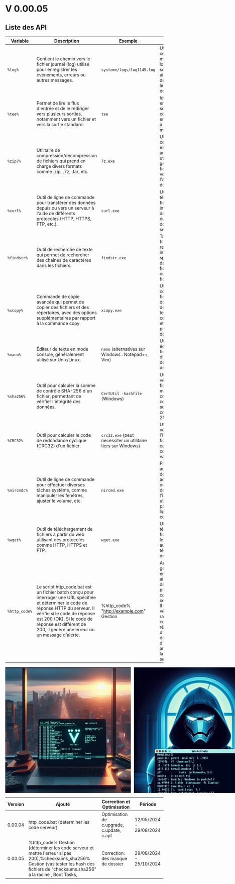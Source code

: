 <h1>V 0.00.05</h1>

<h2>Liste des API</h2>

| **Variable** | **Description**                                                                                             | **Exemple**                           | **Utilisation**                                                                                                      |
|--------------|-------------------------------------------------------------------------------------------------------------|---------------------------------------|----------------------------------------------------------------------------------------------------------------------|
| `%log%`      | Contient le chemin vers le fichier journal (log) utilisé pour enregistrer les événements, erreurs ou autres messages. | `systeme/logs/log1145.log`            | Utilisé pour centraliser les messages de log dans un script, facilitant ainsi la gestion des journaux et le diagnostic des problèmes. |
| `%tee%`      | Permet de lire le flux d'entrée et de le rediriger vers plusieurs sorties, notamment vers un fichier et vers la sortie standard. | `tee`                                 | Idéal pour enregistrer la sortie d'une commande tout en la montrant à l'écran en même temps.                       |
| `%zip7%`     | Utilitaire de compression/décompression de fichiers qui prend en charge divers formats comme .zip, .7z, .tar, etc. | `7z.exe`                              | Utilisé pour compresser ou extraire des archives. Très utile pour la gestion de fichiers volumineux ou l'archivage de données. |
| `%curl%`     | Outil de ligne de commande pour transférer des données depuis ou vers un serveur à l'aide de différents protocoles (HTTP, HTTPS, FTP, etc.). | `curl.exe`                            | Utilisé pour télécharger des fichiers, interagir avec des APIs web, ou envoyer des données à un serveur.            |
| `%findstr%`  | Outil de recherche de texte qui permet de rechercher des chaînes de caractères dans les fichiers.        | `findstr.exe`                         | Très utile pour filtrer et rechercher des informations spécifiques dans des fichiers de log ou autres fichiers texte. |
| `%xcopy%`    | Commande de copie avancée qui permet de copier des fichiers et des répertoires, avec des options supplémentaires par rapport à la commande copy. | `xcopy.exe`                           | Utilisé pour copier des fichiers et des dossiers avec des options telles que la copie récursive et la préservation des attributs. |
| `%nano%`     | Éditeur de texte en mode console, généralement utilisé sur Unix/Linux. | `nano` (alternatives sur Windows : Notepad++, Vim) | Utilisé pour éditer des fichiers texte directement depuis la ligne de commande.                                      |
| `%sha256%`   | Outil pour calculer la somme de contrôle SHA-256 d'un fichier, permettant de vérifier l'intégrité des données. | `CertUtil -hashfile` (Windows)         | Utilisé pour vérifier si un fichier a été modifié ou corrompu en comparant la somme de contrôle SHA-256.           |
| `%CRC32%`    | Outil pour calculer le code de redondance cyclique (CRC32) d'un fichier.                                    | `crc32.exe` (peut nécessiter un utilitaire tiers sur Windows) | Utilisé pour vérifier l'intégrité des fichiers en calculant et en comparant les valeurs CRC32.                      |
| `%nircmdc%`  | Outil de ligne de commande pour effectuer diverses tâches système, comme manipuler les fenêtres, ajuster le volume, etc. | `nircmd.exe`                          | Pratique pour automatiser des tâches administratives ou contrôler des aspects de l'interface utilisateur à partir de la ligne de commande. |
| `%wget%`     | Outil de téléchargement de fichiers à partir du web utilisant des protocoles comme HTTP, HTTPS et FTP.     | `wget.exe`                            | Utilisé pour télécharger des fichiers depuis le web ou automatiser le téléchargement de contenu. |
| `%http_code%`     | Le script http_code.bat est un fichier batch conçu pour interroger une URL spécifiée et déterminer le code de réponse HTTP du serveur. Il vérifie si le code de réponse est 200 (OK). Si le code de réponse est différent de 200, il génère une erreur ou un message d'alerte.     | %http_code% "http://example.com" Gestion                             | Anticiper et gérer les erreurs réseau ainsi que pour déboguer les problèmes de connexion aux serveurs web. Il permet de vérifier rapidement le code de réponse HTTP d'une URL donnée et d'identifier les anomalies dans la réponse du serveur. |

<div style="display: flex;">
  <img src="Img/OIG3%20(2).jpg" alt="Texte alternatif" width="400" style="margin-right: 10px;"/>
  <img src="Img/OIG4.jpg" alt="Texte alternatif" width="400"/>
</div>

| **Version** | **Ajouté**                         | **Correction et Optimisation**  | **Période**                                                                                                      |
|-------------|------------------------------------|---------------------------------|---------------------------|
|0.00.04      |http_code.bat (déterminer les code serveur)              | Optimisation de c.upgrade, c.update, c.apt         |12/05/2024 - 29/08/2024    |
|0.00.05      |%http_code% <URL> Gestion (déterminer les code serveur et mettre l'erreur si pas 200),%checksums_sha256% <DOSSIER RACINE DES FICHIER A TESTER> Gestion (vas tester les hash des fichiers de "checksums.sha256" a la racine , Boot Tasks, | Correction: des manque de dossier         |29/08/2024 - 25/10/2024    |
